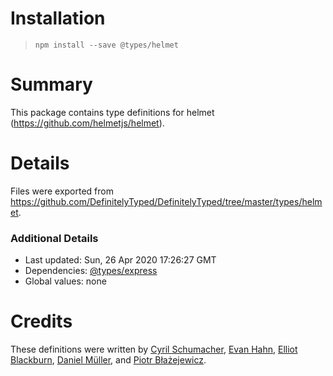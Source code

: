 # Installation
> `npm install --save @types/helmet`

# Summary
This package contains type definitions for helmet (https://github.com/helmetjs/helmet).

# Details
Files were exported from https://github.com/DefinitelyTyped/DefinitelyTyped/tree/master/types/helmet.

### Additional Details
 * Last updated: Sun, 26 Apr 2020 17:26:27 GMT
 * Dependencies: [@types/express](https://npmjs.com/package/@types/express)
 * Global values: none

# Credits
These definitions were written by [Cyril Schumacher](https://github.com/cyrilschumacher), [Evan Hahn](https://github.com/EvanHahn), [Elliot Blackburn](https://github.com/bluehatbrit), [Daniel Müller](https://github.com/chdanielmueller), and [Piotr Błażejewicz](https://github.com/peterblazejewicz).

